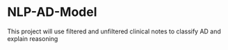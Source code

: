 # NLP-AD-Model
This project will use filtered and unfiltered clinical notes to classify AD and explain reasoning
